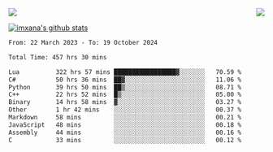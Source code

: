 <p>
  <a href="https://count.getloli.com/"><img src="https://count.getloli.com/get/@xana.readme?theme=moebooru-h"></a>
  <img src="https://weather-icon.journeyad.repl.co/@hangzhou?v=1" align="right">
</p>


<a href="https://github.com/imxana"><img align="center" src="https://github-readme-stats.vercel.app/api?username=imxana&show_icons=true&include_all_commits=true&hide_border=tru&custom_title=imxana%27s%20Github%20Stats" alt="imxana's github stats" /></a> 

<!--START_SECTION:waka-->

```txt
From: 22 March 2023 - To: 19 October 2024

Total Time: 457 hrs 30 mins

Lua          322 hrs 57 mins █████████████████▓░░░░░░░   70.59 %
C#           50 hrs 36 mins  ██▓░░░░░░░░░░░░░░░░░░░░░░   11.06 %
Python       39 hrs 50 mins  ██▒░░░░░░░░░░░░░░░░░░░░░░   08.71 %
C++          22 hrs 52 mins  █▒░░░░░░░░░░░░░░░░░░░░░░░   05.00 %
Binary       14 hrs 58 mins  ▓░░░░░░░░░░░░░░░░░░░░░░░░   03.27 %
Other        1 hr 42 mins    ░░░░░░░░░░░░░░░░░░░░░░░░░   00.37 %
Markdown     58 mins         ░░░░░░░░░░░░░░░░░░░░░░░░░   00.21 %
JavaScript   48 mins         ░░░░░░░░░░░░░░░░░░░░░░░░░   00.18 %
Assembly     44 mins         ░░░░░░░░░░░░░░░░░░░░░░░░░   00.16 %
C            33 mins         ░░░░░░░░░░░░░░░░░░░░░░░░░   00.12 %
```

<!--END_SECTION:waka-->

